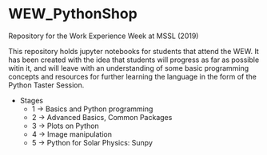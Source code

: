 # WEW_PythonShop
Repository for the Work Experience Week at MSSL (2019)

This repository holds jupyter notebooks for students that attend the WEW. It has been created with the idea that students will progress as far as possible witin it, and will leave with an understanding of some basic programming concepts and resources for further learning the language in the form of the Python Taster Session. 

- Stages 
  - 1 -> Basics and Python programming
  - 2 -> Advanced Basics, Common Packages
  - 3 -> Plots on Python
  - 4 -> Image manipulation
  - 5 -> Python for Solar Physics: Sunpy

  
 


